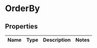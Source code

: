 
# OrderBy

## Properties
Name | Type | Description | Notes
------------ | ------------- | ------------- | -------------



